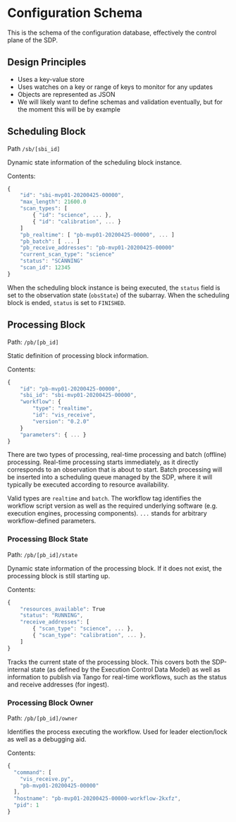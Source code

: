
Configuration Schema
====================

This is the schema of the configuration database, effectively the control plane of the SDP.

Design Principles
-----------------

- Uses a key-value store
- Uses watches on a key or range of keys to monitor for any updates
- Objects are represented as JSON
- We will likely want to define schemas and validation eventually, but
  for the moment this will be by example

Scheduling Block
----------------

Path `/sb/[sbi_id]`

Dynamic state information of the scheduling block instance.

Contents:
```javascript
{
    "id": "sbi-mvp01-20200425-00000",
    "max_length": 21600.0
    "scan_types": [
        { "id": "science", ... },
        { "id": "calibration", ... }
    ]
    "pb_realtime": [ "pb-mvp01-20200425-00000", ... ]
    "pb_batch": [ ... ]
    "pb_receive_addresses": "pb-mvp01-20200425-00000"
    "current_scan_type": "science"
    "status": "SCANNING"
    "scan_id": 12345
}
```

When the scheduling block instance is being executed, the `status` field is
set to the observation state (`obsState`) of the subarray. When the scheduling
block is ended, `status` is set to `FINISHED`.


Processing Block
----------------

Path: `/pb/[pb_id]`

Static definition of processing block information.

Contents:
```javascript
{
    "id": "pb-mvp01-20200425-00000",
    "sbi_id": "sbi-mvp01-20200425-00000",
    "workflow": {
        "type": "realtime",
        "id": "vis_receive",
        "version": "0.2.0"
    }
    "parameters": { ... }
}
```

There are two types of processing, real-time processing and batch (offline)
processing. Real-time processing starts immediately, as it directly
corresponds to an observation that is about to start. Batch processing will
be inserted into a scheduling queue managed by the SDP, where it will
typically be executed according to resource availability.

Valid types are `realtime` and `batch`. The workflow tag identifies the
workflow script version as well as the required underlying software (e.g.
execution engines, processing components). `...` stands for arbitrary
workflow-defined parameters.

### Processing Block State

Path: `/pb/[pb_id]/state`

Dynamic state information of the processing block. If it does not exist, the
processing block is still starting up.

Contents:
```javascript
{
    "resources_available": True
    "status": "RUNNING",
    "receive_addresses": [
        { "scan_type": "science", ... },
        { "scan_type": "calibration", ... },
    ]
}
```

Tracks the current state of the processing block. This covers both the
SDP-internal state (as defined by the Execution Control Data Model) as well as
information to publish via Tango for real-time workflows, such as the status
and receive addresses (for ingest).

### Processing Block Owner

Path: `/pb/[pb_id]/owner`

Identifies the process executing the workflow. Used for leader election/lock
as well as a debugging aid.

Contents:
```javascript
{
  "command": [
    "vis_receive.py",
    "pb-mvp01-20200425-00000"
  ],
  "hostname": "pb-mvp01-20200425-00000-workflow-2kxfz",
  "pid": 1
}
```
